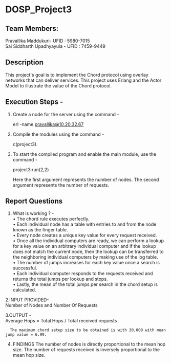 # DOSP_Project3



## Team Members:
Pravallika Maddukuri- UFID : 5980-7015<br/>
Sai Siddharth Upadhyayula - UFID : 7459-9449<br/>

## Description
This project's goal is to implement the Chord protocol using overlay networks that can deliver services. This project uses Erlang and the Actor Model to illustrate the value of the Chord protocol.   

## Execution Steps - 

1. Create a node for the server using the command -

      erl -name pravallika@10.20.32.67

2. Compile the modules using the command -

      c(project3). <br/>
      

3. To start the compiled program and enable the main module, use the command - 

      project3:run(2,2)

      Here the first argument represents the number of nodes. The second argument represents the number of requests.


## Report Questions

1. What is working ? -<br/>
•	The chord rule executes perfectly.<br/>
•	Each individual node has a table with entries to and from the node known as the finger table.<br/>
•	Every node creates a unique key value for every request received.<br/>
•	Once all the individual computers are ready, we can perform a lookup for a key value on an arbitrary individual computer and if the lookup does not         match the current node, then the lookup can be transferred to the neighboring individual computers by making use of the log table.<br/>
•	The number of jumps increases for each key value once a search is successful.<br/>
•	Each individual computer responds to the requests received and returns the total jumps per lookup and stops.<br/>
•	Lastly, the mean of the total jumps per search in the chord setup is calculated.<br/>



2.INPUT PROVIDED-<br/>
      Number of Nodes and Number Of Requests
      
3.OUTPUT -<br/>
      Average Hops = Total Hops / Total received requests

      The maximum chord setup size to be obtained is with 30,000 with mean jump value = 6.99.
      
4. FINDINGS
      The number of nodes is directly proportional to the mean hop size.
      The number of requests received is inversely proportional to the mean hop size. 






